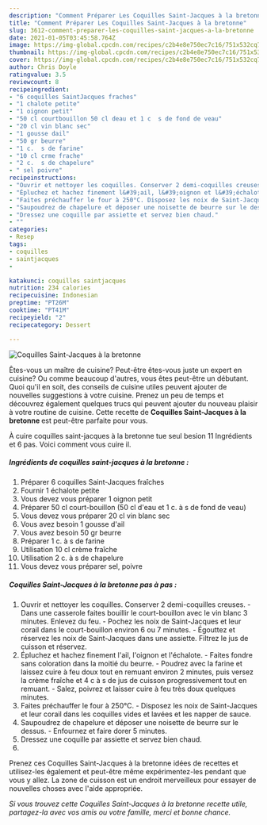 ```yaml
---
description: "Comment Préparer Les Coquilles Saint-Jacques à la bretonne"
title: "Comment Préparer Les Coquilles Saint-Jacques à la bretonne"
slug: 3612-comment-preparer-les-coquilles-saint-jacques-a-la-bretonne
date: 2021-01-05T03:45:58.764Z
image: https://img-global.cpcdn.com/recipes/c2b4e8e750ec7c16/751x532cq70/coquilles-saint-jacques-a-la-bretonne-photo-principale-de-la-recette.jpg
thumbnail: https://img-global.cpcdn.com/recipes/c2b4e8e750ec7c16/751x532cq70/coquilles-saint-jacques-a-la-bretonne-photo-principale-de-la-recette.jpg
cover: https://img-global.cpcdn.com/recipes/c2b4e8e750ec7c16/751x532cq70/coquilles-saint-jacques-a-la-bretonne-photo-principale-de-la-recette.jpg
author: Chris Doyle
ratingvalue: 3.5
reviewcount: 8
recipeingredient:
- "6 coquilles SaintJacques fraches"
- "1 chalote petite"
- "1 oignon petit"
- "50 cl courtbouillon 50 cl deau et 1 c  s de fond de veau"
- "20 cl vin blanc sec"
- "1 gousse dail"
- "50 gr beurre"
- "1 c.  s de farine"
- "10 cl crme frache"
- "2 c.  s de chapelure"
- " sel poivre"
recipeinstructions:
- "Ouvrir et nettoyer les coquilles. Conserver 2 demi-coquilles creuses. Dans une casserole faites bouillir le court-bouillon avec le vin blanc 3 minutes. Enlevez du feu. Pochez les noix de Saint-Jacques et leur corail dans le court-bouillon environ 6 ou 7 minutes. Égouttez et réservez les noix de Saint-Jacques dans une assiette. Filtrez le jus de cuisson et réservez."
- "Épluchez et hachez finement l&#39;ail, l&#39;oignon et l&#39;échalote. Faites fondre sans coloration dans la moitié du beurre. Poudrez avec la farine et laissez cuire à feu doux tout en remuant environ 2 minutes, puis versez la crème fraîche et 4 c à s de jus de cuisson progressivement tout en remuant. Salez, poivrez et laisser cuire à feu très doux quelques minutes."
- "Faites préchauffer le four à 250°C. Disposez les noix de Saint-Jacques et leur corail dans les coquilles vides et lavées et les napper de sauce."
- "Saupoudrez de chapelure et déposer une noisette de beurre sur le dessus. Enfournez et faire dorer 5 minutes."
- "Dressez une coquille par assiette et servez bien chaud."
- ""
categories:
- Resep
tags:
- coquilles
- saintjacques
- 

katakunci: coquilles saintjacques  
nutrition: 234 calories
recipecuisine: Indonesian
preptime: "PT26M"
cooktime: "PT41M"
recipeyield: "2"
recipecategory: Dessert

---
```



![Coquilles Saint-Jacques à la bretonne](https://img-global.cpcdn.com/recipes/c2b4e8e750ec7c16/751x532cq70/coquilles-saint-jacques-a-la-bretonne-photo-principale-de-la-recette.jpg)

Êtes-vous un maître de cuisine? Peut-être êtes-vous juste un expert en cuisine? Ou comme beaucoup d'autres, vous êtes peut-être un débutant. Quoi qu'il en soit, des conseils de cuisine utiles peuvent ajouter de nouvelles suggestions à votre cuisine. Prenez un peu de temps et découvrez également quelques trucs qui peuvent ajouter du nouveau plaisir à votre routine de cuisine. Cette recette de <strong> Coquilles Saint-Jacques à la bretonne </strong> est peut-être parfaite pour vous.

<!--inarticleads1-->

À cuire coquilles saint-jacques à la bretonne tue seul besion 11 Ingrédients et 6 pas. Voici comment vous cuire il.

##### Ingrédients de coquilles saint-jacques à la bretonne :

1. Préparer 6 coquilles Saint-Jacques fraîches
1. Fournir 1 échalote petite
1. Vous devez vous préparer 1 oignon petit
1. Préparer 50 cl court-bouillon (50 cl d&#39;eau et 1 c. à s de fond de veau)
1. Vous devez vous préparer 20 cl vin blanc sec
1. Vous avez besoin 1 gousse d&#39;ail
1. Vous avez besoin 50 gr beurre
1. Préparer 1 c. à s de farine
1. Utilisation 10 cl crème fraîche
1. Utilisation 2 c. à s de chapelure
1. Vous devez vous préparer  sel, poivre




<!--inarticleads2-->

##### Coquilles Saint-Jacques à la bretonne pas à pas :

1. Ouvrir et nettoyer les coquilles. Conserver 2 demi-coquilles creuses. - Dans une casserole faites bouillir le court-bouillon avec le vin blanc 3 minutes. Enlevez du feu. - Pochez les noix de Saint-Jacques et leur corail dans le court-bouillon environ 6 ou 7 minutes. - Égouttez et réservez les noix de Saint-Jacques dans une assiette. Filtrez le jus de cuisson et réservez.
1. Épluchez et hachez finement l&#39;ail, l&#39;oignon et l&#39;échalote. - Faites fondre sans coloration dans la moitié du beurre. - Poudrez avec la farine et laissez cuire à feu doux tout en remuant environ 2 minutes, puis versez la crème fraîche et 4 c à s de jus de cuisson progressivement tout en remuant. - Salez, poivrez et laisser cuire à feu très doux quelques minutes.
1. Faites préchauffer le four à 250°C. - Disposez les noix de Saint-Jacques et leur corail dans les coquilles vides et lavées et les napper de sauce.
1. Saupoudrez de chapelure et déposer une noisette de beurre sur le dessus. - Enfournez et faire dorer 5 minutes.
1. Dressez une coquille par assiette et servez bien chaud.
1. 




<!--inarticleads1-->

<p>
Prenez ces Coquilles Saint-Jacques à la bretonne idées de recettes et utilisez-les également et peut-être même expérimentez-les pendant que vous y allez. La zone de cuisson est un endroit merveilleux pour essayer de nouvelles choses avec l'aide appropriée.
</p>

<p>
<i>Si vous trouvez cette Coquilles Saint-Jacques à la bretonne recette utile, partagez-la avec vos amis ou votre famille, merci et bonne chance.</i>
</p>
